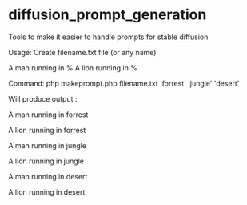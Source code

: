 # diffusion_prompt_generation
Tools to make it easier to handle prompts for stable diffusion

Usage: 
Create filename.txt file (or any name)

A man running in %
A lion running in %

Command:
php makeprompt.php filename.txt 'forrest' 'jungle' 'desert'

Will produce output :

A man running in forrest

A lion running in forrest

A man running in jungle

A lion running in jungle

A man running in desert

A lion running in desert
